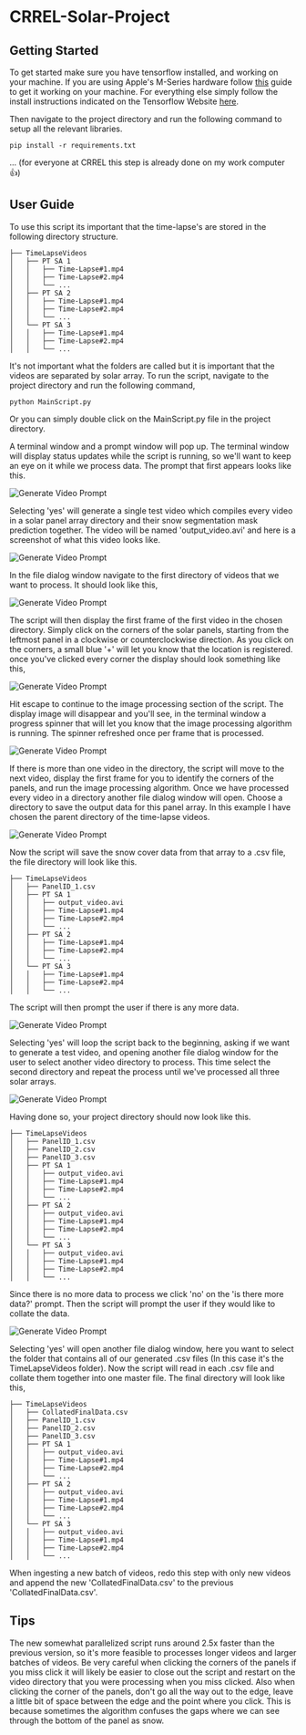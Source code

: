 # CRREL-Solar-Project

## Getting Started
To get started make sure you have tensorflow installed, and working on your machine. If you are using Apple's M-Series hardware follow [this](https://developer.apple.com/metal/tensorflow-plugin/) guide to get it working on your machine. For everything else simply follow the install instructions indicated on the Tensorflow Website [here](https://www.tensorflow.org/install/pip).

Then navigate to the project directory and run the following command to setup all the relevant libraries.
```
pip install -r requirements.txt
```
... (for everyone at CRREL this step is already done on my work computer 👍) 
## User Guide
To use this script its important that the time-lapse's are stored in the following directory structure. 
```     
├── TimeLapseVideos                    
│   ├── PT SA 1 
│   │   ├── Time-Lapse#1.mp4
│   │   ├── Time-Lapse#2.mp4
│   │   └── ...
│   ├── PT SA 2     
│   │   ├── Time-Lapse#1.mp4
│   │   ├── Time-Lapse#2.mp4
│   │   └── ...
│   └── PT SA 3   
│   │   ├── Time-Lapse#1.mp4
│   │   ├── Time-Lapse#2.mp4
│   │   └── ...            
```
It's not important what the folders are called but it is important that the videos are separated by solar array. 
To run the script, navigate to the project directory and run the following command, 
```
python MainScript.py
```
Or you can simply double click on the MainScript.py file in the project directory. 

A terminal window and a prompt window will pop up. The terminal window will display status updates while the script is running, so we'll want to keep an eye on it while we process data. The prompt that first appears looks like this.

![Generate Video Prompt](images/VideoPrompt.jpg)

Selecting 'yes' will generate a single test video which compiles every video in a solar panel array directory and their snow segmentation mask prediction together. The video will be named 'output_video.avi' and here is a screenshot of what this video looks like.

![Generate Video Prompt](images/TestVideo.png)

In the file dialog window navigate to the first directory of videos that we want to process. It should look like this,

![Generate Video Prompt](images/FileDialog1.jpg)

The script will then display the first frame of the first video in the chosen directory. Simply click on the corners of the solar panels, starting from the leftmost panel in a clockwise or counterclockwise direction. As you click on the corners, a small blue '+' will let you know that the location is registered. once you've clicked every corner the display should look something like this, 

![Generate Video Prompt](images/CornerClick.jpg)

Hit escape to continue to the image processing section of the script. The display image will disappear and you'll see, in the terminal window a progress spinner that will let you know that the image processing algorithm is running. The spinner refreshed once per frame that is processed.  

![Generate Video Prompt](images/Spinner.jpg)

If there is more than one video in the directory, the script will move to the next video, display the first frame for you to identify the corners of the panels, and run the image processing algorithm. Once we have processed every video in a directory another file dialog window will open. Choose a directory to save the output data for this panel array. In this example I have chosen the parent directory of the time-lapse videos. 

![Generate Video Prompt](images/SavePanelData.jpg)

Now the script will save the snow cover data from that array to a .csv file, the file directory will look like this.

```     
├── TimeLapseVideos    
│   ├── PanelID_1.csv                
│   ├── PT SA 1
│   │   ├── output_video.avi 
│   │   ├── Time-Lapse#1.mp4
│   │   ├── Time-Lapse#2.mp4
│   │   └── ...
│   ├── PT SA 2     
│   │   ├── Time-Lapse#1.mp4
│   │   ├── Time-Lapse#2.mp4
│   │   └── ...
│   └── PT SA 3   
│   │   ├── Time-Lapse#1.mp4
│   │   ├── Time-Lapse#2.mp4
│   │   └── ...            
```
The script will then prompt the user if there is any more data. 

![Generate Video Prompt](images/MoreDataDialog.jpg)

Selecting 'yes' will loop the script back to the beginning, asking if we want to generate a test video, and opening another file dialog window for the user to select another video directory to process. This time select the second directory and repeat the process until we've processed all three solar arrays. 

![Generate Video Prompt](images/FileDialog2.jpg)

Having done so, your project directory should now look like this. 
```     
├── TimeLapseVideos    
│   ├── PanelID_1.csv                
│   ├── PanelID_2.csv  
│   ├── PanelID_3.csv  
│   ├── PT SA 1
│   │   ├── output_video.avi 
│   │   ├── Time-Lapse#1.mp4
│   │   ├── Time-Lapse#2.mp4
│   │   └── ...
│   ├── PT SA 2     
│   │   ├── output_video.avi 
│   │   ├── Time-Lapse#1.mp4
│   │   ├── Time-Lapse#2.mp4
│   │   └── ...
│   └── PT SA 3   
│   │   ├── output_video.avi 
│   │   ├── Time-Lapse#1.mp4
│   │   ├── Time-Lapse#2.mp4
│   │   └── ...            
```
Since there is no more data to process we click 'no' on the 'is there more data?' prompt. Then the script will prompt the user if they would like to collate the data. 

![Generate Video Prompt](images/CollatePrompt.jpg)

Selecting 'yes' will open another file dialog window, here you want to select the folder that contains all of our generated .csv files (In this case it's the TimeLapseVideos folder). Now the script will read in each .csv file and collate them together into one master file. 
The final directory will look like this, 

```     
├── TimeLapseVideos    
│   ├── CollatedFinalData.csv
│   ├── PanelID_1.csv                
│   ├── PanelID_2.csv  
│   ├── PanelID_3.csv  
│   ├── PT SA 1
│   │   ├── output_video.avi 
│   │   ├── Time-Lapse#1.mp4
│   │   ├── Time-Lapse#2.mp4
│   │   └── ...
│   ├── PT SA 2     
│   │   ├── output_video.avi 
│   │   ├── Time-Lapse#1.mp4
│   │   ├── Time-Lapse#2.mp4
│   │   └── ...
│   └── PT SA 3   
│   │   ├── output_video.avi 
│   │   ├── Time-Lapse#1.mp4
│   │   ├── Time-Lapse#2.mp4
│   │   └── ...            
```

When ingesting a new batch of videos, redo this step with only new videos and append the new 'CollatedFinalData.csv' to the previous 'CollatedFinalData.csv'. 

## Tips
The new somewhat parallelized script runs around 2.5x faster than the previous version, so it's more feasible to processes longer videos and larger batches of videos. Be very careful when clicking the corners of the panels if you miss click it will likely be easier to close out the script and restart on the video directory that you were processing when you miss clicked. Also when clicking the corner of the panels, don't go all the way out to the edge, leave a little bit of space between the edge and the point where you click. This is because sometimes the algorithm confuses the gaps where we can see through the bottom of the panel as snow. 